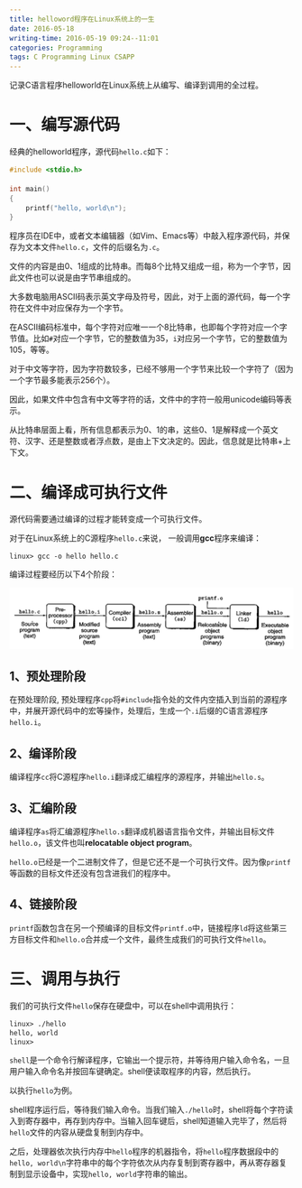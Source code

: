 ```yaml
---
title: helloword程序在Linux系统上的一生
date: 2016-05-18
writing-time: 2016-05-19 09:24--11:01
categories: Programming
tags: C Programming Linux CSAPP
---
```


记录C语言程序helloworld在Linux系统上从编写、编译到调用的全过程。

# 一、编写源代码

经典的helloworld程序，源代码`hello.c`如下：

```c
#include <stdio.h>

int main()
{
    printf("hello, world\n");
}
```

程序员在IDE中，或者文本编辑器（如Vim、Emacs等）中敲入程序源代码，并保存为文本文件`hello.c`，文件的后缀名为`.c`。

文件的内容是由0、1组成的比特串。而每8个比特又组成一组，称为一个字节，因此文件也可以说是由字节串组成的。

大多数电脑用ASCII码表示英文字母及符号，因此，对于上面的源代码，每一个字符在文件中对应保存为一个字节。

在ASCII编码标准中，每个字符对应唯一一个8比特串，也即每个字符对应一个字节值。比如`#`对应一个字节，它的整数值为35，`i`对应另一个字节，它的整数值为105，等等。

对于中文等字符，因为字符数较多，已经不够用一个字节来比较一个字符了（因为一个字节最多能表示256个）。

因此，如果文件中包含有中文等字符的话，文件中的字符一般用unicode编码等表示。

从比特串层面上看，所有信息都表示为0、1的串，这些0、1是解释成一个英文符、汉字、还是整数或者浮点数，是由上下文决定的。因此，信息就是比特串+上下文。

# 二、编译成可执行文件

源代码需要通过编译的过程才能转变成一个可执行文件。

对于在Linux系统上的C源程序`hello.c`来说， 一般调用**gcc**程序来编译：

```
linux> gcc -o hello hello.c 
```

编译过程要经历以下4个阶段：

![编译过程](/assets/images/c_compile_process.png)

## 1、预处理阶段

在预处理阶段, 预处理程序`cpp`将`#include`指令处的文件内空插入到当前的源程序中，并展开源代码中的宏等操作，处理后，生成一个`.i`后缀的C语言源程序`hello.i`。

## 2、编译阶段

编译程序`cc`将C源程序`hello.i`翻译成汇编程序的源程序，并输出`hello.s`。

## 3、汇编阶段

编译程序`as`将汇编源程序`hello.s`翻译成机器语言指令文件，并输出目标文件`hello.o`，该文件也叫**relocatable object program**。

`hello.o`已经是一个二进制文件了，但是它还不是一个可执行文件。因为像`printf`等函数的目标文件还没有包含进我们的程序中。

## 4、链接阶段

`printf`函数包含在另一个预编译的目标文件`printf.o`中，链接程序`ld`将这些第三方目标文件和`hello.o`合并成一个文件，最终生成我们的可执行文件`hello`。

# 三、调用与执行

我们的可执行文件`hello`保存在硬盘中，可以在shell中调用执行：

```
linux> ./hello
hello, world
linux>
```

`shell`是一个命令行解译程序，它输出一个提示符，并等待用户输入命令名，一旦用户输入命令名并按回车键确定。shell便读取程序的内容，然后执行。

以执行`hello`为例。

shell程序运行后，等待我们输入命令。当我们输入`./hello`时，shell将每个字符读入到寄存器中，再存到内存中。当输入回车键后，shell知道输入完毕了，然后将`hello`文件的内容从硬盘复制到内存中。

之后，处理器依次执行内存中`hello`程序的机器指令，将`hello`程序数据段中的`hello, world\n`字符串中的每个字符依次从内存复制到寄存器中，再从寄存器复制到显示设备中，实现`hello, world`字符串的输出。

